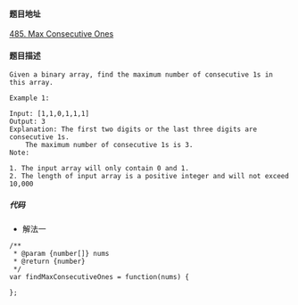 #### 题目地址
[485. Max Consecutive Ones](https://leetcode.com/problems/max-consecutive-ones/)
#### 题目描述
```
Given a binary array, find the maximum number of consecutive 1s in this array.

Example 1:

Input: [1,1,0,1,1,1]
Output: 3
Explanation: The first two digits or the last three digits are consecutive 1s.
    The maximum number of consecutive 1s is 3.
Note:

1. The input array will only contain 0 and 1.
2. The length of input array is a positive integer and will not exceed 10,000
```

##### 代码

- 解法一
```
/**
 * @param {number[]} nums
 * @return {number}
 */
var findMaxConsecutiveOnes = function(nums) {
    
};
```
